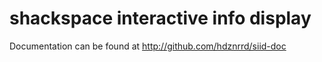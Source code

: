 # shackspace interactive info display

Documentation can be found at http://github.com/hdznrrd/siid-doc
